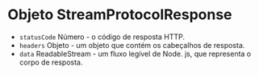 # Objeto StreamProtocolResponse

* `statusCode` Número - o código de resposta HTTP.
* `headers` Objeto - um objeto que contém os cabeçalhos de resposta.
* `data` ReadableStream - um fluxo legível de Node. js, que representa o corpo de resposta.